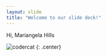 ```yaml
---
layout: slide
title: "Welcome to our slide deck!"
---
```


Hi, Mariangela Hills

![codercat](https://octodex.github.com/images/codercat.jpg)
{: .center}
